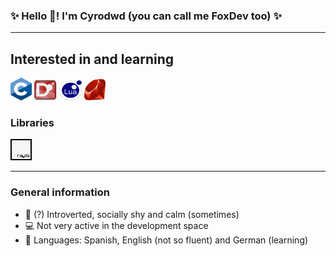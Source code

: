 ### ✨ Hello 👋! I'm Cyrodwd (you can call me FoxDev too) ✨
----------
## Interested in and learning

<p align="left">
<!-- C -->
<a href="https://learn.microsoft.com/en-us/cpp/?view=msvc-170" rel="noreferrer"><img src="https://github.com/Cyrodwd/Cyrodwd/blob/main/assets/C_Logo.png" width="34" height="36" alt="C" title="C programming language"/></a>
<!-- D -->
<a href="https://dlang.org" rel="noreferrer"><img src="https://github.com/Cyrodwd/Cyrodwd/blob/main/assets/D_Logo.png" width="36" height="32" alt="D" title="Dlang"/></a>
<!-- Lua -->
<a href="https://www.lua.org/" rel="noreferrer"><img src="https://github.com/Cyrodwd/Cyrodwd/blob/main/assets/Lua_Logo.png" width="36" height="32" alt="Lua" title="Lua"/></a>
<!-- Ruby ( still learning ;) )-->
<a href="https://www.ruby-lang.org/" rel="noreferrer"><img src="https://github.com/Cyrodwd/Cyrodwd/blob/main/assets/Ruby_Logo.png" width="34" height="34" alt="Ruby" title="Ruby programming language"/></a>

### Libraries
<!-- Libraries || Raylib -->
<a href="https://www.raylib.com/" rel="noreferrer"><img src="https://github.com/Cyrodwd/Cyrodwd/blob/main/assets/Raylib_Logo.png" width="34" height="34" alt="Raylib" title="Raylib"/></a></p>

-----------------------------

<!-- Personal Information -->
### General information
* 🦊 (?) Introverted, socially shy and calm (sometimes)
* 💻 Not very active in the development space
* 💬 Languages: Spanish, English (not so fluent) and German (learning)
